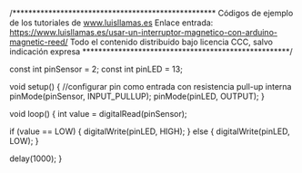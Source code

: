 /***************************************************
Códigos de ejemplo de los tutoriales de www.luisllamas.es
Enlace entrada: https://www.luisllamas.es/usar-un-interruptor-magnetico-con-arduino-magnetic-reed/
Todo el contenido distribuido bajo licencia CCC, salvo indicación expresa
****************************************************/

const int pinSensor = 2;
const int pinLED = 13;

void setup() {
  //configurar pin como entrada con resistencia pull-up interna
  pinMode(pinSensor, INPUT_PULLUP);
  pinMode(pinLED, OUTPUT);
}

void loop() {
  int value = digitalRead(pinSensor);

  if (value == LOW) {
    digitalWrite(pinLED, HIGH);
  } else {
    digitalWrite(pinLED, LOW);
  }

  delay(1000);
}
